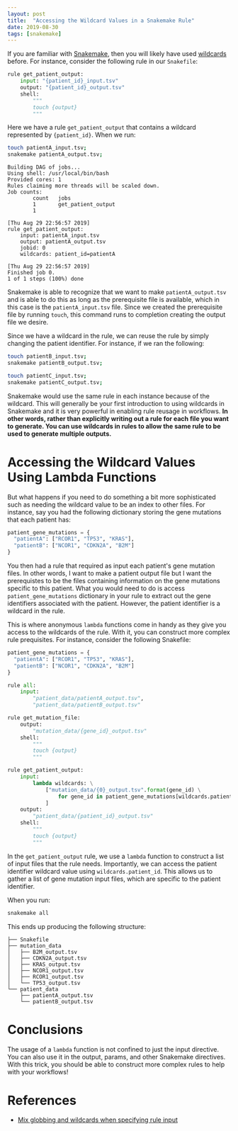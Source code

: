 ```yaml
---
layout: post
title:  "Accessing the Wildcard Values in a Snakemake Rule"
date: 2019-08-30
tags: [snakemake]
---
```


If you are familiar with [Snakemake](https://snakemake.readthedocs.io/en/stable/index.html), 
then you will likely have used [wildcards](https://snakemake.readthedocs.io/en/stable/snakefiles/rules.html#wildcards)
before. For instance, consider the following rule in our `Snakefile`:

```python
rule get_patient_output:
    input: "{patient_id}_input.tsv"
    output: "{patient_id}_output.tsv"
    shell:
        """
        touch {output}
        """
```

Here we have a rule `get_patient_output` that contains a wildcard represented by 
`{patient_id}`. When we run:

```bash
touch patientA_input.tsv;
snakemake patientA_output.tsv;
```
```
Building DAG of jobs...
Using shell: /usr/local/bin/bash
Provided cores: 1
Rules claiming more threads will be scaled down.
Job counts:
        count   jobs
        1       get_patient_output
        1

[Thu Aug 29 22:56:57 2019]
rule get_patient_output:
    input: patientA_input.tsv
    output: patientA_output.tsv
    jobid: 0
    wildcards: patient_id=patientA

[Thu Aug 29 22:56:57 2019]
Finished job 0.
1 of 1 steps (100%) done
```

Snakemake is able to recognize that we want to make `patientA_output.tsv` and
is able to do this as long as the prerequisite file is available, which in this 
case is the `patientA_input.tsv` file. Since we created the prerequisite file
by running `touch`, this command runs to completion creating the output file
we desire. 

Since we have a wildcard in the rule, we can reuse the rule by simply changing
the patient identifier. For instance, if we ran the following:

```bash
touch patientB_input.tsv;
snakemake patientB_output.tsv;

touch patientC_input.tsv;
snakemake patientC_output.tsv;
```

Snakemake would use the same rule in each instance because of the wildcard. This 
will generally be your first introduction to using wildcards in Snakemake and it 
is very powerful in enabling rule reusage in workflows. **In other words, rather
than explicitly writing out a rule for each file you want to generate. You can
use wildcards in rules to allow the same rule to be used to generate multiple
outputs.**

# Accessing the Wildcard Values Using Lambda Functions

But what happens if you need to do something a bit more sophisticated such as 
needing the wildcard value to be an index to other files. For instance, say you 
had the following dictionary storing the gene mutations that each patient has:

```python
patient_gene_mutations = {
  "patientA": ["RCOR1", "TP53", "KRAS"],
  "patientB": ["NCOR1", "CDKN2A", "B2M"]
}
```

You then had a rule that required as input each patient's gene mutation files.
In other words, I want to make a patient output file but I want the prerequistes 
to be the files containing information on the gene mutations specific to this 
patient. What you would need to do is access `patient_gene_mutations` dictionary 
in your rule to extract out the gene identifiers associated with the patient. 
However, the patient identifier is a wildcard in the rule. 

This is where anonymous `lambda` functions come in handy as they give you 
access to the wildcards of the rule. With it, you can construct more complex
rule prequisites. For instance, consider the following Snakefile:

```python
patient_gene_mutations = {
  "patientA": ["RCOR1", "TP53", "KRAS"],
  "patientB": ["NCOR1", "CDKN2A", "B2M"]
}

rule all:
    input:
        "patient_data/patientA_output.tsv",
        "patient_data/patientB_output.tsv"

rule get_mutation_file:
    output:
        "mutation_data/{gene_id}_output.tsv"
    shell:
        """
        touch {output}
        """

rule get_patient_output:
    input:
        lambda wildcards: \
            ["mutation_data/{0}_output.tsv".format(gene_id) \
                for gene_id in patient_gene_mutations[wildcards.patient_id]
            ]
    output:
        "patient_data/{patient_id}_output.tsv"
    shell:
        """
        touch {output}
        """
```

In the `get_patient_output` rule, we use a `lambda` function to construct a list
of input files that the rule needs. Importantly, we can access the patient 
identifier wildcard value using `wildcards.patient_id`. This allows us to gather
a list of gene mutation input files, which are specific to the patient 
identifier.

When you run:

```bash
snakemake all
```

This ends up producing the following structure:

```
├── Snakefile
├── mutation_data
│   ├── B2M_output.tsv
│   ├── CDKN2A_output.tsv
│   ├── KRAS_output.tsv
│   ├── NCOR1_output.tsv
│   ├── RCOR1_output.tsv
│   └── TP53_output.tsv
└── patient_data
    ├── patientA_output.tsv
    └── patientB_output.tsv
```

# Conclusions

The usage of a `lambda` function is not confined to just the input directive.
You can also use it in the output, params, and other Snakemake directives. With 
this trick, you should be able to construct more complex rules to help with 
your workflows!

# References

* [Mix globbing and wildcards when specifying rule input](https://bioinformatics.stackexchange.com/questions/7184/mix-globbing-and-wildcards-when-specifying-rule-input)
